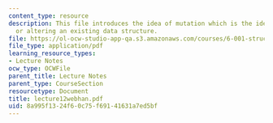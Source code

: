 ```yaml
---
content_type: resource
description: This file introduces the idea of mutation which is the idea of changing
  or altering an existing data structure.
file: https://ol-ocw-studio-app-qa.s3.amazonaws.com/courses/6-001-structure-and-interpretation-of-computer-programs-spring-2005/8a995f1324f60c75f69141631a7ed5bf_lecture12webhan.pdf
file_type: application/pdf
learning_resource_types:
- Lecture Notes
ocw_type: OCWFile
parent_title: Lecture Notes
parent_type: CourseSection
resourcetype: Document
title: lecture12webhan.pdf
uid: 8a995f13-24f6-0c75-f691-41631a7ed5bf
---
```

